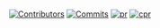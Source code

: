 <a name="review-based-recommendation-top"></a>

# 

<div align="center">

[![Contributors][contributors-shield]][contributors-url]
[![Commits][commits-shield]][commits-url]
[![pr][pr-shield]][pr-url]
[![cpr][cpr-shield]][cpr-url]

</div>



<!-- MARKDOWN LINKS & IMAGES -->
<!-- https://www.markdownguide.org/basic-syntax/#reference-style-links -->
[contributors-shield]: https://img.shields.io/github/contributors/civilian38/review-based-recommendation.svg?style=flat&color=%234169E1&link=https%3A%2F%2Fgithub.com%2Fcivilian38%2Freview-based-recommendation%2Fgraphs%2Fcontributors
[contributors-url]: https://github.com/civilian38/review-based-recommendation/graphs/contributors
[commits-shield]: https://img.shields.io/github/commit-activity/t/civilian38/review-based-recommendation?style=flat&color=%23FA8072&link=https%3A%2F%2Fgithub.com%2Fcivilian38%2Freview-based-recommendation%2Fcommits%2Fmain%2F
[commits-url]: https://github.com/civilian38/review-based-recommendation/commits/main/
[pr-shield]: https://img.shields.io/github/issues-pr/civilian38/review-based-recommendation?style=flat&link=https%3A%2F%2Fgithub.com%2Fcivilian38%2Freview-based-recommendation%2Fpulls
[pr-url]: https://github.com/civilian38/review-based-recommendation/pulls
[cpr-shield]: https://img.shields.io/github/issues-pr-closed/civilian38/review-based-recommendation?style=flat&color=%23FFFF00&link=https%3A%2F%2Fgithub.com%2Fcivilian38%2Freview-based-recommendation%2Fpulls
[cpr-url]: https://github.com/civilian38/review-based-recommendation/pulls